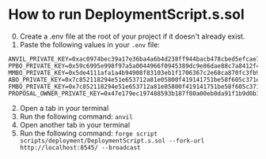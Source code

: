 # How to run DeploymentScript.s.sol

0. Create a .env file at the root of your project if it doesn't already exist.
1. Paste the following values in your `.env` file:

```
ANVIL_PRIVATE_KEY=0xac0974bec39a17e36ba4a6b4d238ff944bacb478cbed5efcae784d7bf4f2ff80
PPBO_PRIVATE_KEY=0x59c6995e998f97a5a0044966f0945389dc9e86dae88c7a8412f4603b6b78690d
MMBO_PRIVATE_KEY=0x5de4111afa1a4b94908f83103eb1f1706367c2e68ca870fc3fb9a804cdab365a
ABO_PRIVATE_KEY=0x7c852118294e51e653712a81e05800f419141751be58f605c371e15141b007a6
FMBO_PRIVATE_KEY=0x7c852118294e51e653712a81e05800f419141751be58f605c371e15141b007a6
PROPOSAL_OWNER_PRIVATE_KEY=0x47e179ec197488593b187f80a00eb0da91f1b9d0b13f8733639f19c30a34926a
```

2. Open a tab in your terminal
3. Run the following command: `anvil`
4. Open another tab in your terminal
5. Run the following command:
   `forge script scripts/deployment/DeploymentScript.s.sol --fork-url http://localhost:8545/ --broadcast`
